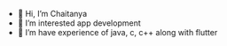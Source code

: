 - 👋 Hi, I’m Chaitanya
- 👀 I’m interested app development 
- 🌱 I’m have experience of java, c, c++ along with flutter

 <!---
- 💞️ I’m looking to collaborate on ...
- 📫 How to reach me ...


Chaitanya3107/Chaitanya3107 is a ✨ special ✨ repository because its `README.md` (this file) appears on your GitHub profile.
You can click the Preview link to take a look at your changes.

--->
